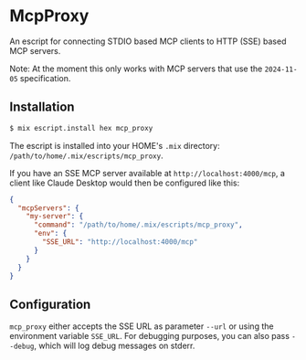 # McpProxy

<!-- MDOC !-->

An escript for connecting STDIO based MCP clients to HTTP (SSE) based MCP servers.

Note: At the moment this only works with MCP servers that use the `2024-11-05` specification.

## Installation

```bash
$ mix escript.install hex mcp_proxy
```

The escript is installed into your HOME's `.mix` directory: `/path/to/home/.mix/escripts/mcp_proxy`.

If you have an SSE MCP server available at `http://localhost:4000/mcp`, a client like Claude Desktop would then be configured like this:

```json
{
  "mcpServers": {
    "my-server": {
      "command": "/path/to/home/.mix/escripts/mcp_proxy",
      "env": {
        "SSE_URL": "http://localhost:4000/mcp"
      }
    }
  }
}
```

## Configuration

`mcp_proxy` either accepts the SSE URL as parameter `--url` or using the environment variable `SSE_URL`. For debugging purposes, you can also pass `--debug`, which will log debug messages on stderr.
